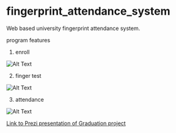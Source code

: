 # fingerprint_attendance_system
Web based university fingerprint attendance system.

program features

1. enroll

![Alt Text](https://github.com/qahrb/fingerprint_attendance_system/blob/master/enroll.gif)

2. finger test

![Alt Text](https://github.com/qahrb/fingerprint_attendance_system/blob/master/finger_test.gif)

3. attendance

![Alt Text](https://github.com/qahrb/fingerprint_attendance_system/blob/master/attendance.gif)

[Link to Prezi presentation of Graduation project](https://prezi.com/p/eawnqgnijfhy/)
